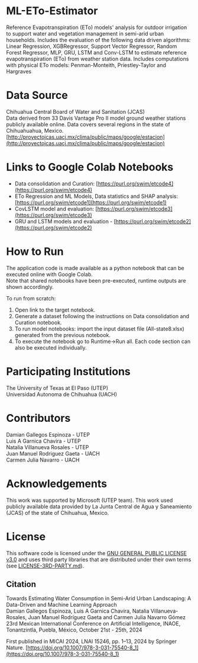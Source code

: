 # ML-ETo-Estimator
Reference Evapotranspiration (ETo) models' analysis for outdoor irrigation to support water and vegetation management in semi-arid urban households.
Includes the evaluation of the following data driven algorithms: Linear Regression, XGBRegressor, Support Vector Regressor, Random Forest Regressor,  MLP, GRU, LSTM and Conv-LSTM to estimate reference evapotranspiration (ETo) from weather station data. 
Includes computations with physical ETo models: Penman-Monteith, Priestley-Taylor and Hargraves

# Data Source
Chihuahua Central Board of Water and Sanitation (JCAS)    
Data derived from 33 Davis Vantage Pro II model ground weather stations publicly available online. 
Data covers several regions in the state of Chihuahuahua, Mexico.   
[http://proyectojcas.uacj.mx/clima/public/maps/google/estacion](http://proyectojcas.uacj.mx/clima/public/maps/google/estacion)

# Links to Google Colab Notebooks  
+ Data consolidation and Curation: [https://purl.org/swim/etcode4](https://purl.org/swim/etcode4)      
+ ETo Regression and ML Models, Data statistics and SHAP analysis: [https://purl.org/swim/etcode1](https://purl.org/swim/etcode1)      
+ CovLSTM model and evaluation: [https://purl.org/swim/etcode3](https://purl.org/swim/etcode3)         
+ GRU and LSTM models and evaluation - [https://purl.org/swim/etcode2](https://purl.org/swim/etcode2)      

# How to Run

The application code is made available as a python notebook that can be executed online with Google Colab.    
Note that shared notebooks have been pre-executed, runtime outputs are shown accordingly.   

To run from scratch:   
1. Open link to the target notebook.
2. Generate a dataset following the instructions on Data consolidation and Curation notebook.
3. To run model notebooks: import the input dataset file (All-state8.xlsx) generated from the previous notebook.
4. To execute the notebook go to Runtime->Run all. Each code section can also be executed individually.

# Participating Institutions
The University of Texas at El Paso (UTEP)  
Universidad Autonoma de Chihuahua (UACH)   

# Contributors
Damian Gallegos Espinoza - UTEP   
Luis A Garnica Chavira - UTEP  
Natalia Villanueva Rosales - UTEP  
Juan Manuel Rodriguez Gaeta - UACH  
Carmen Julia Navarro - UACH   

# Acknowledgements  
This work was supported by Microsoft (UTEP team). This work used publicly available data provided by La Junta Central de Agua y Saneamiento (JCAS) of the state of Chihuahua, Mexico. 

# License
This software code is licensed under the [GNU GENERAL PUBLIC LICENSE v3.0](./LICENSE) and uses third party libraries that are distributed under their own terms (see [LICENSE-3RD-PARTY.md](./LICENSE-3RD-PARTY.md)).

## Citation  
Towards Estimating Water Consumption in Semi-Arid Urban Landscaping: A Data-Driven and Machine Learning Approach  
Damian Gallegos Espinoza, Luis A Garnica Chavira, Natalia Villanueva-Rosales, Juan Manuel Rodríguez Gaeta and Carmen Julia Navarro Gómez    
23rd Mexican International Conference on Artificial Intelligence, INAOE, Tonantzintla, Puebla, México, October 21st - 25th, 2024 

First published in MICAI 2024, LNAI 15246, pp. 1–13, 2024 by Springer Nature.
[https://doi.org/10.1007/978-3-031-75540-8_1](https://doi.org/10.1007/978-3-031-75540-8_1) 

